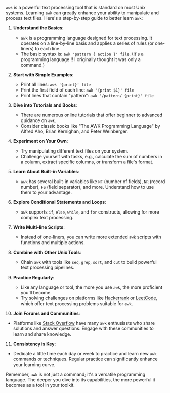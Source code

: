 `awk` is a powerful text processing tool that is standard on most Unix systems. Learning `awk` can greatly enhance your ability to manipulate and process text files. Here's a step-by-step guide to better learn `awk`:

1. **Understand the Basics**:
   - `awk` is a programming language designed for text processing. It operates on a line-by-line basis and applies a series of rules (or one-liners) to each line.
   - The basic syntax is: `awk 'pattern { action }' file`.
   (It's a programming language !! I originally thought it was only a command.)

2. **Start with Simple Examples**:
   - Print all lines: `awk '{print}' file`
   - Print the first field of each line: `awk '{print $1}' file`
   - Print lines that contain "pattern": `awk '/pattern/ {print}' file`

3. **Dive into Tutorials and Books**:
   - There are numerous online tutorials that offer beginner to advanced guidance on `awk`.
   - Consider classic books like "The AWK Programming Language" by Alfred Aho, Brian Kernighan, and Peter Weinberger.

4. **Experiment on Your Own**:
   - Try manipulating different text files on your system.
   - Challenge yourself with tasks, e.g., calculate the sum of numbers in a column, extract specific columns, or transform a file's format.

5. **Learn About Built-in Variables**:
   - `awk` has several built-in variables like `NF` (number of fields), `NR` (record number), `FS` (field separator), and more. Understand how to use them to your advantage.

6. **Explore Conditional Statements and Loops**:
   - `awk` supports `if`, `else`, `while`, and `for` constructs, allowing for more complex text processing.

7. **Write Multi-line Scripts**:
   - Instead of one-liners, you can write more extended `awk` scripts with functions and multiple actions.

8. **Combine with Other Unix Tools**:
   - Chain `awk` with tools like `sed`, `grep`, `sort`, and `cut` to build powerful text processing pipelines.

9. **Practice Regularly**:
   - Like any language or tool, the more you use `awk`, the more proficient you'll become.
   - Try solving challenges on platforms like [Hackerrank](https://www.hackerrank.com/) or [LeetCode](https://leetcode.com/), which offer text processing problems suitable for `awk`.

10. **Join Forums and Communities**:
   - Platforms like [Stack Overflow](https://stackoverflow.com/) have many `awk` enthusiasts who share solutions and answer questions. Engage with these communities to learn and share knowledge.

11. **Consistency is Key**:
   - Dedicate a little time each day or week to practice and learn new `awk` commands or techniques. Regular practice can significantly enhance your learning curve.

Remember, `awk` is not just a command; it's a versatile programming language. The deeper you dive into its capabilities, the more powerful it becomes as a tool in your toolkit.